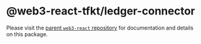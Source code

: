 # @web3-react-tfkt/ledger-connector

Please visit the [parent `web3-react` repository](https://github.com/NoahZinsmeister/web3-react) for documentation and details on this package.
